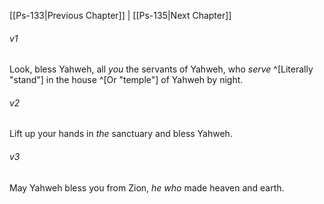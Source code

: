 ﻿---
aliases:
  - Psalms 134
---

[[Ps-133|Previous Chapter]] | [[Ps-135|Next Chapter]]

###### v1
Look, bless Yahweh, all _you_ the servants of Yahweh,
who _serve_ ^[Literally "stand"] in the house ^[Or "temple"] of Yahweh by night.

###### v2
Lift up your hands in _the_ sanctuary
and bless Yahweh.

###### v3
May Yahweh bless you from Zion,
_he who_ made heaven and earth.